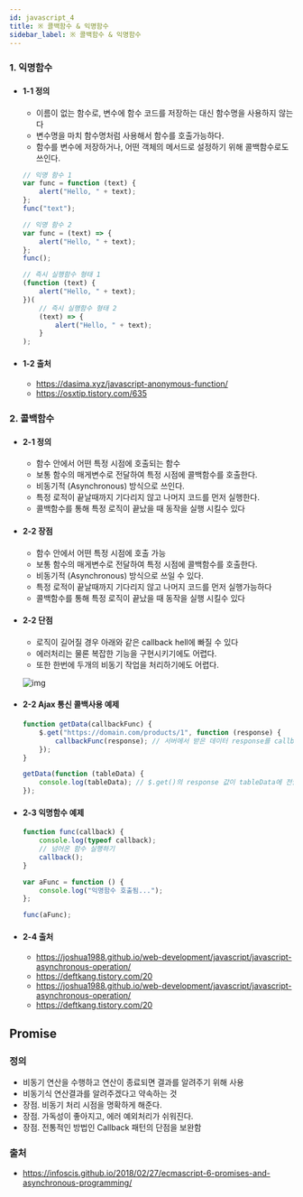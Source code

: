 ```yaml
---
id: javascript_4
title: ※ 콜백함수 & 익명함수
sidebar_label: ※ 콜백함수 & 익명함수
---
```


### 1. 익명함수

-   #### 1-1 정의

    -   이름이 없는 함수로, 변수에 함수 코드를 저장하는 대신 함수명을 사용하지 않는다
    -   변수명을 마치 함수명처럼 사용해서 함수를 호출가능하다.
    -   함수를 변수에 저장하거나, 어떤 객체의 메서드로 설정하기 위해 콜백함수로도 쓰인다.

    ```javascript
    // 익명 함수 1
    var func = function (text) {
        alert("Hello, " + text);
    };
    func("text");

    // 익명 함수 2
    var func = (text) => {
        alert("Hello, " + text);
    };
    func();

    // 즉시 실행함수 형태 1
    (function (text) {
        alert("Hello, " + text);
    })(
        // 즉시 실행함수 형태 2
        (text) => {
            alert("Hello, " + text);
        }
    );
    ```

-   #### 1-2 출처
    -   https://dasima.xyz/javascript-anonymous-function/
    -   https://osxtip.tistory.com/635

### 2. 콜백함수

-   #### 2-1 정의

    -   함수 안에서 어떤 특정 시점에 호출되는 함수
    -   보통 함수의 매게변수로 전달하여 특정 시점에 콜백함수를 호출한다.
    -   비동기적 (Asynchronous) 방식으로 쓰인다.
    -   특정 로적이 끝날때까지 기다리지 않고 나머지 코드를 먼저 실행한다.
    -   콜백함수를 통해 특정 로직이 끝났을 때 동작을 실행 시킬수 있다

-   #### 2-2 장점

    -   함수 안에서 어떤 특정 시점에 호출 가능
    -   보통 함수의 매게변수로 전달하여 특정 시점에 콜백함수를 호출한다.
    -   비동기적 (Asynchronous) 방식으로 쓰일 수 있다.
    -   특정 로적이 끝날때까지 기다리지 않고 나머지 코드를 먼저 실행가능하다
    -   콜백함수를 통해 특정 로직이 끝났을 때 동작을 실행 시킬수 있다

-   #### 2-2 단점

    -   로직이 길어질 경우 아래와 같은 callback hell에 빠질 수 있다
    -   에러처리는 물론 복잡한 기능을 구현시키기에도 어렵다.
    -   또한 한번에 두개의 비동기 작업을 처리하기에도 어렵다.

    ![img](/img/javascript/javascript_4_1.png)

-   #### 2-2 Ajax 통신 콜백사용 예제

    ```javascript
    function getData(callbackFunc) {
        $.get("https://domain.com/products/1", function (response) {
            callbackFunc(response); // 서버에서 받은 데이터 response를 callbackFunc() 함수에 넘겨줌
        });
    }

    getData(function (tableData) {
        console.log(tableData); // $.get()의 response 값이 tableData에 전달됨
    });
    ```

-   #### 2-3 익명함수 예제

    ```javascript
    function func(callback) {
        console.log(typeof callback);
        // 넘어온 함수 실행하기
        callback();
    }

    var aFunc = function () {
        console.log("익명함수 호출됨...");
    };

    func(aFunc);
    ```

-   #### 2-4 출처
    -   https://joshua1988.github.io/web-development/javascript/javascript-asynchronous-operation/
    -   https://deftkang.tistory.com/20
    -   https://joshua1988.github.io/web-development/javascript/javascript-asynchronous-operation/
    -   https://deftkang.tistory.com/20

## Promise

### 정의

-   비동기 연산을 수행하고 연산이 종료되면 결과를 알려주기 위해 사용
-   비동기식 연산결과를 알려주겠다고 약속하는 것
-   장점. 비동기 처리 시점을 명확하게 해준다.
-   장점. 가독성이 좋아지고, 에러 예외처리가 쉬워진다.
-   장점. 전통적인 방법인 Callback 패턴의 단점을 보완함

### 출처

-   https://infoscis.github.io/2018/02/27/ecmascript-6-promises-and-asynchronous-programming/
